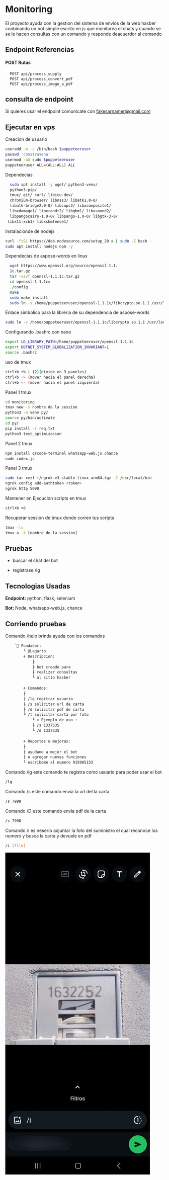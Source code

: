 
# Monitoring

El proyecto ayuda con la gestion del sistema de envios de la web hasber conbinando un bot simple escrito en js que monitorea el chats y cuando se se le hacen consultas con un comando y responde deacuerdor al comando

## Endpoint Referencias

#### POST Rutas

```http
  POST api/process_supply
  POST api/process_convert_pdf
  POST api/process_image_a_pdf
```


## consulta de endpoint

Si quieres usar el endpoint comunicate con fakesarnamer@gmail.com


## Ejecutar en vps



Creacion de usuario
```bash
useradd -m -s /bin/bash $puppeteeruser
passwd 'constrasena'
usermod -aG sudo $puppeteeruser
puppeteeruser ALL=(ALL:ALL) ALL

```
Dependecias

```bash
  sudo apt install -y wget/ python3-venv/   
  python3-pip/ 
  tmux/ git/ curl/ libicu-dev/
  chromium-browser/ libnss3/ libatk1.0-0/
  libatk-bridge2.0-0/ libcups2/ libxcomposite1/   
  libxdamage1/ libxrandr2/ libgbm1/ libasound2/ 
  libpangocairo-1.0-0/ libpango-1.0-0/ libgtk-3-0/ 
 libx11-xcb1/ libxshmfence1/

```

Instalacionde de nodejs

```bash
curl -fsSL https://deb.nodesource.com/setup_20.x | sudo -E bash -
sudo apt install nodejs npm -y
```

Dependecias de aspose-words en linux 

```bash
  wget https://www.openssl.org/source/openssl-1.1. 
  1c.tar.gz
  tar -xzvf openssl-1.1.1c.tar.gz
  cd openssl-1.1.1c=
  ./config
  make
  sudo make install 
  sudo ln -s /home/puppeteeruser/openssl-1.1.1c/libcrypto.so.1.1 /usr/local/lib/libcrypto.so
```
Enlace simbolico para la libreria de su dependencia de aspose-words

```bash
sudo ln -s /home/puppeteeruser/openssl-1.1.1c/libcrypto.so.1.1 /usr/local/lib/libcrypto.so
```

Configurando .bashrc con nano 
```bash
export LD_LIBRARY_PATH=/home/puppeteeruser/openssl-1.1.1c
export DOTNET_SYSTEM_GLOBALIZATION_INVARIANT=1
source .bashrc
```
uso de tmux

```bash
ctrl+b +% | (2)(divide en 3 paneles)
ctrl+b -> (mover hacia el panel derecha)
ctrl+b <- (mover hacia el panel izquierda)
```

Panel 1 tmux

```bash
cd monitoring
tmux new -s nombre de la session
python3 -m venv py/
source py/bin/activate
cd py/
pip install -r req.txt
python3 test_optimizacion
```

Panel 2 tmux

```bash
npm install qrcode-terminal whatsapp-web.js chance
node index.js
```

Panel 3 tmux
```bash
sudo tar xvzf ~/ngrok-v3-stable-linux-arm64.tgz -C /usr/local/bin
ngrok config add-authtoken <token>
ngrok http 5090
```

Mantener en Ejecucion scripts en tmux
```bash
ctrl+b +d
```

Recuperar session de tmux donde corren tus scripts
```bash
tmux -ls
tmux a -t [nombre de la session]
```

## Pruebas

- buscar el chat del bot

- registrase /lg


## Tecnologias Usadas

**Endpoint:** python, flask, selenium

**Bot:** Node, whatsapp-web.js, chance


## Corriendo pruebas

Comando /help brinda ayuda con los comandos
```bash
    `👑 Fundador:
        └ @Lagarto 
        ⚜ Descripcion:
            ├
            ├ bot creado para 
            ├ realizar consultas
            └ al sitio hasber

        ⚜ Comandos:
        ├
        ├ /lg regitrar usuario 
        ├ /s solicitar url de carta
        ├ /d solicitar pdf de carta
        └ /t solicitar carta por foto
            └ ⚜ Ejemplo de uso :
            ├ /s 1337535
            └ /d 1337535   
            
        ⚜ Reportes o mejoras: 
        ├
        ├ ayudame a mejor el bot 
        ├ o agregar nuevas funciones
        └ escribeme al numero 915985153
```
Comando /lg este comando te registra como usuario para poder usar el bot
```bash
/lg 
```


Comando /s este comando envia la url del la carta
```bash
/s 7998
```

Comando /D este comando envia pdf de la carta
```bash
/s 7998
```

Comando /i es neserio adjuntar la foto del suministro el cual reconoce los numero y busca la carta y devuele en pdf
```bash
/i [file]
```
![App Screenshot](https://raw.githubusercontent.com/Moubotred/monitoring/main/ico/file.jpg)
